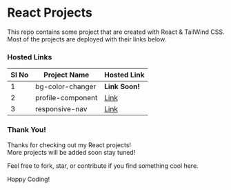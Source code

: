 # React Projects

This repo contains some project that are created with React & TailWind CSS. Most of the projects are deployed with their links below.

### Hosted Links

| Sl No | Project Name      | Hosted Link                                           |
| ----- | ----------------- | ----------------------------------------------------- |
| 1     | bg-color-changer  | **Link Soon!**                                        |
| 2     | profile-component | [Link](https://profile-component-sapyyy.netlify.app/) |
| 3     | responsive-nav    | [Link](https://nav-responsive-sapyyy.vercel.app/)     |

### Thank You!

Thanks for checking out my React projects!  
More projects will be added soon stay tuned!

Feel free to fork, star, or contribute if you find something cool here.

Happy Coding!
